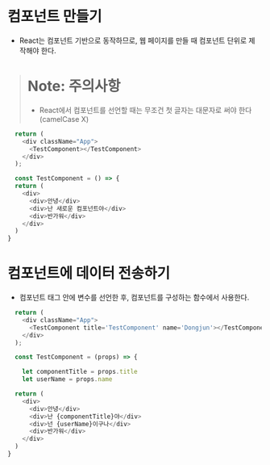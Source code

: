 # 컴포넌트 만들기

- React는 컴포넌트 기반으로 동작하므로, 웹 페이지를 만들 때 컴포넌트 단위로 제작해야 한다.

> # Note: 주의사항
> - React에서 컴포넌트를 선언할 때는 무조건 첫 글자는 대문자로 써야 한다(camelCase X)
>

```js
  return (
    <div className="App">
      <TestComponent></TestComponent>
    </div>
  );

  const TestComponent = () => {
  return (
    <div>
      <div>안녕</div>
      <div>난 새로운 컴포넌트야</div>
      <div>반가워</div>
    </div>
  )
}
```

 # 컴포넌트에 데이터 전송하기

- 컴포넌트 태그 안에 변수를 선언한 후, 컴포넌트를 구성하는 함수에서 사용한다.

```js
  return (
    <div className="App">
      <TestComponent title='TestComponent' name='Dongjun'></TestComponent>
    </div>
  );

  const TestComponent = (props) => {

    let componentTitle = props.title
    let userName = props.name

  return (
    <div>
      <div>안녕</div>
      <div>난 {componentTitle}야</div>
      <div>넌 {userName}이구나</div>
      <div>반가워</div>
    </div>
  )
}
```